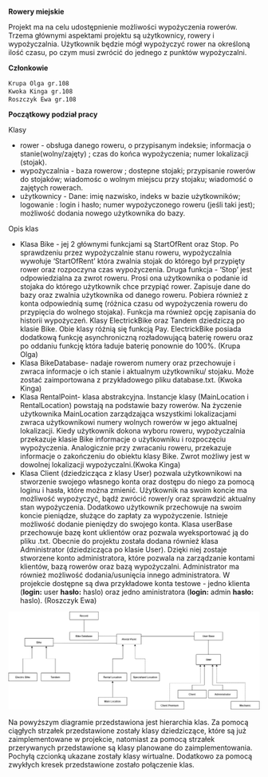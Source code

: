 **Rowery miejskie**

Projekt ma na celu udostępnienie możliwości wypożyczenia rowerów. Trzema głównymi aspektami projektu są 
użytkownicy, rowery i wypożyczalnia. Użytkownik będzie mógł wypożyczyć rower na określoną ilość czasu, po 
czym musi zwrócić do jednego z punktów wypożyczalni. 

**Członkowie**

    Krupa Olga gr.108
    Kwoka Kinga gr.108
    Roszczyk Ewa gr.108

**Początkowy podział pracy**

Klasy 
- rower - obsługa danego roweru, o przypisanym indeksie; informacja o stanie(wolny/zajęty) ; 
	czas do końca wypożyczenia; numer lokalizacji (stojak). 
- wypożyczalnia - baza rowerow ; dostepne stojaki; przypisanie rowerów do stojaków;
	wiadomośc o wolnym miejscu przy stojaku; wiadomość o zajętych rowerach.
- użytkownicy - Dane: imię nazwisko, indeks w bazie użytkowników; logowanie : login i hasło;
	numer wypożyczonego roweru (jeśli taki jest); możliwość dodania nowego użytkownika do bazy.



Opis klas
- Klasa Bike - jej 2 głównymi funkcjami są StartOfRent oraz Stop.
Po sprawdzeniu przez wypożyczalnie stanu roweru, wypożyczalnia wywołuje ‘StartOfRent’ która zwalnia stojak do którego był przypięty rower oraz rozpoczyna czas wypożyczenia. Druga funkcja - ‘Stop’ jest odpowiedzialna za zwrot roweru.
Prosi ona użytkownika o podanie id stojaka do którego użytkownik chce przypiąć rower. Zapisuje dane do bazy oraz zwalnia użytkownika od danego roweru.
Pobiera również z konta odpowiednią sumę (różnica czasu od wypożyczenia roweru do przypięcia do wolnego stojaka). Funkcja ma również opcję zapisania do historii wypożyczeń. Klasy ElectrickBike oraz Tandem dziedziczą po klasie Bike. 
Obie klasy różnią się funkcją Pay. ElectrickBike posiada dodatkową funkcję asynchroniczną rozładowującą baterię roweru oraz po oddaniu funkcję która ładuje baterię ponownie do 100%. (Krupa Olga)
- Klasa BikeDatabase- nadaje rowerom numery oraz przechowuje i zwraca informacje o ich stanie i aktualnym użytkowniku/ stojaku.
Może zostać zaimportowana z przykładowego pliku database.txt. (Kwoka Kinga)
- Klasa RentalPoint- klasa abstrakcyjna. Instancje klasy (MainLocation i RentalLocation) powstają na podstawie bazy rowerów. Na życzenie użytkownika MainLocation zarządzająca wszystkimi lokalizacjami zwraca użytkownikowi numery wolnych rowerów w jego aktualnej lokalizacji.
Kiedy użytkownik dokona wyboru roweru, wypożyczalnia przekazuje klasie Bike informacje o użytkowniku i rozpoczęciu wypożyczenia.
Analogicznie przy zwracaniu roweru, przekazuje informacje o zakończeniu do obiektu klasy Bike. Zwrot możliwy jest w dowolnej lokalizacji wypożyczalni.(Kwoka Kinga)
- Klasa Client (dziedzicząca z klasy User) pozwala użytkownikowi na stworzenie swojego własnego konta oraz dostępu do niego za pomocą loginu i hasła, które 
można zmienić. Użytkownik na swoim koncie ma możliwość wypożyczyć, bądź zwrócić rower/y oraz sprawdzić aktualny stan wypożyczenia. Dodatkowo użytkownik przechowuje na 
swoim koncie pieniądze, służące do zapłaty za wypożyczenie. Istnieje możliwość dodanie pieniędzy do swojego konta. Klasa userBase przechowuje bazę kont uklientów oraz pozwala 
wyeksportować ją do pliku .txt. Obecnie do projektu została dodana również klasa Administrator (dziedzicząca po klasie User). Dzięki niej zostaje stworzene konto administratora, 
które pozwala na zarządzanie kontami klientów, bazą rowerów oraz bazą wypożyczalni. Administrator ma również możliwość dodania/usunięcia innego administratora. 
W projekcie dostępne są dwa przykładowe konta testowe - jedno klienta (**login:** user **hasło:** haslo) oraz jedno aministratora (**login:** admin **hasło:** haslo). 
(Roszczyk Ewa)


![Diagram hierarchii klas](projectGraph.png)

Na powyższym diagramie przedstawiona jest hierarchia klas. Za pomocą ciągłych strzałek przedstawione zostały klasy dziedziczące, które są już zaimplementowane w projekcie,
natomiast za pomocą strzałek przerywanych przedstawione są klasy planowane do zaimplementowania. Pochyłą czcionką ukazane zostały klasy wirtualne. Dodatkowo za pomocą zwykłych 
kresek przedstawione zostało połączenie klas.

